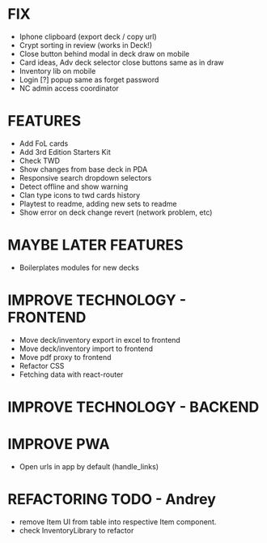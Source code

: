 # FIX
- Iphone clipboard (export deck / copy url)
- Crypt sorting in review (works in Deck!)
- Close button behind modal in deck draw on mobile
- Card ideas, Adv deck selector close buttons same as in draw
- Inventory lib on mobile
- Login [?] popup same as forget password
- NC admin access coordinator

# FEATURES
- Add FoL cards
- Add 3rd Edition Starters Kit
- Check TWD
- Show changes from base deck in PDA
- Responsive search dropdown selectors
- Detect offline and show warning
- Clan type icons to twd cards history
- Playtest to readme, adding new sets to readme
- Show error on deck change revert (network problem, etc)

# MAYBE LATER FEATURES
- Boilerplates modules for new decks

# IMPROVE TECHNOLOGY - FRONTEND
- Move deck/inventory export in excel to frontend
- Move deck/inventory import to frontend
- Move pdf proxy to frontend
- Refactor CSS
- Fetching data with react-router

# IMPROVE TECHNOLOGY - BACKEND

# IMPROVE PWA
- Open urls in app by default (handle_links)

# REFACTORING TODO - Andrey
- remove Item UI from table into respective Item component.
- check InventoryLibrary to refactor
